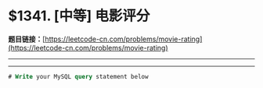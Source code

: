 # $1341. [中等] 电影评分

**题目链接：**[https://leetcode-cn.com/problems/movie-rating](https://leetcode-cn.com/problems/movie-rating)

---

<Cards card="leetcode_1341_movie-rating"></Cards>

---

```sql
# Write your MySQL query statement below
```